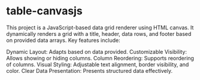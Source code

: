 
# table-canvasjs


This project is a JavaScript-based data grid renderer using HTML canvas. It dynamically renders a grid with a title, header, data rows, and footer based on provided data arrays. Key features include:

Dynamic Layout: Adapts based on data provided.
Customizable Visibility: Allows showing or hiding columns.
Column Reordering: Supports reordering of columns.
Visual Styling: Adjustable text alignment, border visibility, and color.
Clear Data Presentation: Presents structured data effectively.

